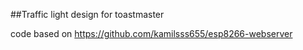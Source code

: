 ##Traffic light design for toastmaster

code based on https://github.com/kamilsss655/esp8266-webserver